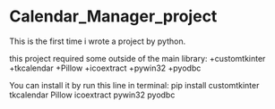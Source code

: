 # Calendar_Manager_project
This is the first time i wrote a project by python.

this project required some outside of the main library:
+customtkinter
+tkcalendar
+Pillow
+icoextract
+pywin32
+pyodbc

You can install it by run this line in terminal: pip install customtkinter tkcalendar Pillow icoextract pywin32 pyodbc

